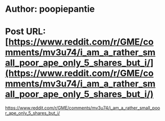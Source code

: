 # Author: poopiepantie
# Post URL: [https://www.reddit.com/r/GME/comments/mv3u74/i_am_a_rather_small_poor_ape_only_5_shares_but_i/](https://www.reddit.com/r/GME/comments/mv3u74/i_am_a_rather_small_poor_ape_only_5_shares_but_i/)


https://www.reddit.com/r/GME/comments/mv3u74/i_am_a_rather_small_poor_ape_only_5_shares_but_i/